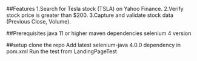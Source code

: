 ##Features 
1.Search for Tesla stock (TSLA) on Yahoo Finance. 
2.Verify stock price is greater than $200. 
3.Capture and validate stock data (Previous Close, Volume).

##Prerequisites
java 11 or higher
maven dependencies
selenium 4 version

##setup
clone the repo
Add latest selenium-java 4.0.0 dependency in pom.xml
Run the test from LandingPageTest
